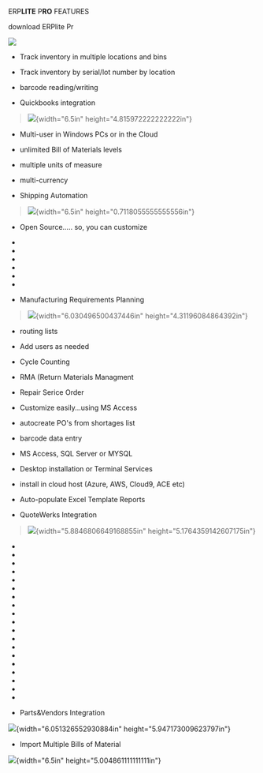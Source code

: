 ERP**LITE** P**RO** FEATURES

download ERPlite Pr

![](media/image1.png)

-   Track inventory in multiple locations and bins

-   Track inventory by serial/lot number by location

-   barcode reading/writing

-   Quickbooks integration

> ![](media/image2.png){width="6.5in" height="4.815972222222222in"}

-   Multi-user in Windows PCs or in the Cloud

-   unlimited Bill of Materials levels

-   multiple units of measure

-   multi-currency

-   Shipping Automation

> ![](media\image3.png){width="6.5in" height="0.7118055555555556in"}

-   Open Source..... so, you can customize

-   

-   

-   

-   

-   

-   

-   Manufacturing Requirements Planning

> ![](media\image4.png){width="6.030496500437446in"
> height="4.31196084864392in"}

-   routing lists

-   Add users as needed

-   Cycle Counting

-   RMA (Return Materials Managment

-   Repair Serice Order

-   Customize easily\...using MS Access

-   autocreate PO\'s from shortages list

-   barcode data entry

-   MS Access, SQL Server or MYSQL

-   Desktop installation or Terminal Services

-   install in cloud host (Azure, AWS, Cloud9, ACE etc)

-   Auto-populate Excel Template Reports

-   QuoteWerks Integration

> ![](media\image5.png){width="5.8846806649168855in"
> height="5.1764359142607175in"}

-   

-   

-   

-   

-   

-   

-   

-   

-   

-   

-   

-   

-   

-   

-   

-   

-   

-   

-   

-   Parts&Vendors Integration

![](media\image6.png){width="6.051326552930884in"
height="5.947173009623797in"}

-   Import Multiple Bills of Material

![](media\image7.png){width="6.5in" height="5.004861111111111in"}
